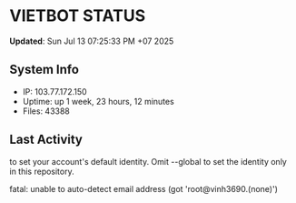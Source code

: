 # VIETBOT STATUS
**Updated**: Sun Jul 13 07:25:33 PM +07 2025

## System Info
- IP: 103.77.172.150
- Uptime: up 1 week, 23 hours, 12 minutes
- Files: 43388

## Last Activity

to set your account's default identity.
Omit --global to set the identity only in this repository.

fatal: unable to auto-detect email address (got 'root@vinh3690.(none)')

